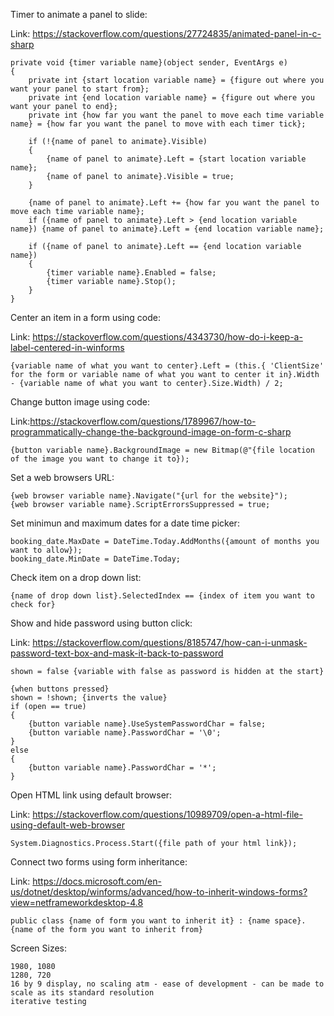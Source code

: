 Timer to animate a panel to slide:

Link: https://stackoverflow.com/questions/27724835/animated-panel-in-c-sharp

```
private void {timer variable name}(object sender, EventArgs e)
{
    private int {start location variable name} = {figure out where you want your panel to start from};
    private int {end location variable name} = {figure out where you want your panel to end};      
    private int {how far you want the panel to move each time variable name} = {how far you want the panel to move with each timer tick};   

    if (!{name of panel to animate}.Visible)
    {
        {name of panel to animate}.Left = {start location variable name};
        {name of panel to animate}.Visible = true;
    }

    {name of panel to animate}.Left += {how far you want the panel to move each time variable name};
    if ({name of panel to animate}.Left > {end location variable name}) {name of panel to animate}.Left = {end location variable name};

    if ({name of panel to animate}.Left == {end location variable name})
    {
        {timer variable name}.Enabled = false;
        {timer variable name}.Stop();
    }            
}
```



Center an item in a form using code:

Link: https://stackoverflow.com/questions/4343730/how-do-i-keep-a-label-centered-in-winforms

```
{variable name of what you want to center}.Left = (this.{ 'ClientSize' for the form or variable name of what you want to center it in}.Width - {variable name of what you want to center}.Size.Width) / 2;
```



Change button image using code:

Link:https://stackoverflow.com/questions/1789967/how-to-programmatically-change-the-background-image-on-form-c-sharp

```
{button variable name}.BackgroundImage = new Bitmap(@"{file location of the image you want to change it to});
```



Set a web browsers URL:

```
{web browser variable name}.Navigate("{url for the website}");
{web browser variable name}.ScriptErrorsSuppressed = true;
```



Set minimun and maximum dates for a date time picker:

```
booking_date.MaxDate = DateTime.Today.AddMonths({amount of months you want to allow});
booking_date.MinDate = DateTime.Today;
```



Check item on a drop down list:

```
{name of drop down list}.SelectedIndex == {index of item you want to check for}
```



Show and hide password using button click:

Link: https://stackoverflow.com/questions/8185747/how-can-i-unmask-password-text-box-and-mask-it-back-to-password

```
shown = false {variable with false as password is hidden at the start}

{when buttons pressed}
shown = !shown; {inverts the value}
if (open == true)
{
    {button variable name}.UseSystemPasswordChar = false;
    {button variable name}.PasswordChar = '\0';
}
else
{
    {button variable name}.PasswordChar = '*';
}
```



Open HTML link using default browser:

Link: https://stackoverflow.com/questions/10989709/open-a-html-file-using-default-web-browser

```
System.Diagnostics.Process.Start({file path of your html link});
```




Connect two forms using form inheritance:

Link: https://docs.microsoft.com/en-us/dotnet/desktop/winforms/advanced/how-to-inherit-windows-forms?view=netframeworkdesktop-4.8

```
public class {name of form you want to inherit it} : {name space}.{name of the form you want to inherit from}
```

Screen Sizes:

```
1980, 1080
1280, 720
16 by 9 display, no scaling atm - ease of development - can be made to scale as its standard resolution
iterative testing
```
